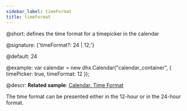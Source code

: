 ```yaml
---
sidebar_label: timeFormat
title: timeFormat
---          
```


@short: defines the time format for a timepicker in the calendar

@signature: {'timeFormat?: 24 | 12;'}

@default: 24

@example:
var calendar = new dhx.Calendar("calendar_container", {
    timePicker: true,
    timeFormat: 12
});


@descr:
**Related sample**: [Calendar. Time Format](https://snippet.dhtmlx.com/9xi24if2)

The time format can be presented either in the 12-hour or in the 24-hour format.

[comment]: # (@relatedapi: calendar/api/calendar_timepicker_config.md)

[comment]: # (@related: calendar/how_to_start.md#initialize-calendar calendar/configuring.md#timepicker)
